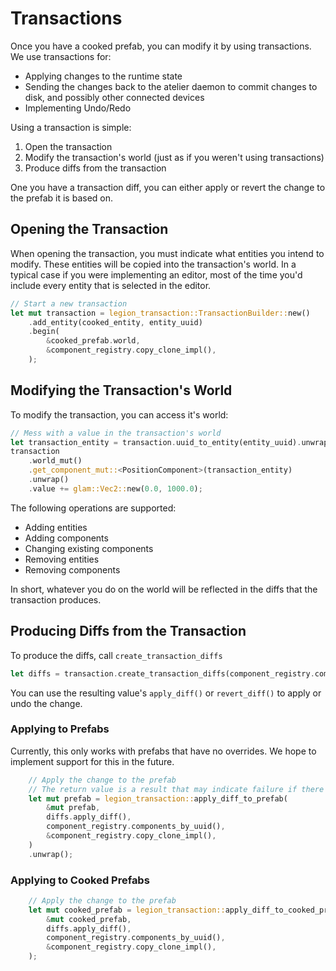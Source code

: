 # Transactions

Once you have a cooked prefab, you can modify it by using transactions. We use transactions for:

 * Applying changes to the runtime state
 * Sending the changes back to the atelier daemon to commit changes to disk, and possibly other connected devices
 * Implementing Undo/Redo

Using a transaction is simple:

1. Open the transaction
2. Modify the transaction's world (just as if you weren't using transactions)
3. Produce diffs from the transaction

One you have a transaction diff, you can either apply or revert the change to the prefab it is based on.

## Opening the Transaction

When opening the transaction, you must indicate what entities you intend to modify. These entities will be copied into
the transaction's world. In a typical case if you were implementing an editor, most of the time you'd include every
entity that is selected in the editor.

```rust
// Start a new transaction
let mut transaction = legion_transaction::TransactionBuilder::new()
    .add_entity(cooked_entity, entity_uuid)
    .begin(
        &cooked_prefab.world,
        &component_registry.copy_clone_impl(),
    );
```

## Modifying the Transaction's World

To modify the transaction, you can access it's world:

```rust
// Mess with a value in the transaction's world
let transaction_entity = transaction.uuid_to_entity(entity_uuid).unwrap();
transaction
    .world_mut()
    .get_component_mut::<PositionComponent>(transaction_entity)
    .unwrap()
    .value += glam::Vec2::new(0.0, 1000.0);
```

The following operations are supported:
 * Adding entities
 * Adding components
 * Changing existing components
 * Removing entities
 * Removing components

In short, whatever you do on the world will be reflected in the diffs that the transaction produces.

## Producing Diffs from the Transaction

To produce the diffs, call `create_transaction_diffs`

```rust
let diffs = transaction.create_transaction_diffs(component_registry.components_by_uuid());
```

You can use the resulting value's `apply_diff()` or `revert_diff()` to apply or undo the change.

### Applying to Prefabs

Currently, this only works with prefabs that have no overrides. We hope to implement support for this in the future.

```rust
    // Apply the change to the prefab
    // The return value is a result that may indicate failure if there are prefab overrides
    let mut prefab = legion_transaction::apply_diff_to_prefab(
        &mut prefab,
        diffs.apply_diff(),
        component_registry.components_by_uuid(),
        &component_registry.copy_clone_impl(),
    )
    .unwrap();
```

### Applying to Cooked Prefabs

```rust
    // Apply the change to the prefab
    let mut cooked_prefab = legion_transaction::apply_diff_to_cooked_prefab(
        &mut cooked_prefab,
        diffs.apply_diff(),
        component_registry.components_by_uuid(),
        &component_registry.copy_clone_impl(),
    );
```